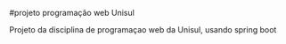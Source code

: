 #projeto programação web Unisul

Projeto da disciplina de programaçao web da Unisul, usando spring boot
